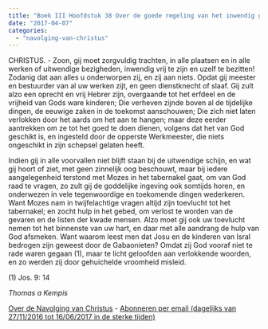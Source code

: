 ```yaml
---
title: "Boek III Hoofdstuk 38 Over de goede regeling van het inwendig gedrag en de toevlucht tot God in de gevaren"
date: "2017-04-07"
categories: 
  - "navolging-van-christus"
---
```


CHRISTUS. - Zoon, gij moet zorgvuldig trachten, in alle plaatsen en in alle werken of uitwendige bezigheden, inwendig vrij te zijn en uzelf te bezitten! Zodanig dat aan alles u onderworpen zij, en zij aan niets. Opdat gij meester en bestuurder van al uw werken zijt, en geen dienstknecht of slaaf. Gij zult alzo een oprecht en vrij Hebrer zijn, overgaande tot het erfdeel en de vrijheid van Gods ware kinderen; Die verheven zijnde boven al de tijdelijke dingen, de eeuwige zaken in de toekomst aanschouwen; Die zich niet laten verlokken door het aards om het aan te hangen; maar deze eerder aantrekken om ze tot het goed te doen dienen, volgens dat het van God geschikt is, en ingesteld door de opperste Werkmeester, die niets ongeschikt in zijn schepsel gelaten heeft.

Indien gij in alle voorvallen niet blijft staan bij de uitwendige schijn, en wat gij hoort of ziet, met geen zinnelijk oog beschouwt, maar bij iedere aangelegenheid terstond met Mozes in het tabernakel gaat, om van God raad te vragen, zo zult gij de goddelijke ingeving ook somtijds horen, en onderwezen in vele tegenwoordige en toekomende dingen wederkeren. Want Mozes nam in twijfelachtige vragen altijd zijn toevlucht tot het tabernakel; en zocht hulp in het gebed, om verlost te worden van de gevaren en de listen der kwade mensen. Alzo moet gij ook uw toevlucht nemen tot het binnenste van uw hart, en daar met alle aandrang de hulp van God afsmeken. Want waarom leest men dat Josu en de kinderen van Isral bedrogen zijn geweest door de Gabaonieten? Omdat zij God vooraf niet te rade waren gegaan (1), maar te licht geloofden aan verlokkende woorden, en zo werden zij door gehuichelde vroomheid misleid.

(1) Jos. 9: 14

_Thomas a Kempis_

[Over de Navolging van Christus](/blog/de-navolging-van-christus-in-de-sterke-tijden/) - [Abonneren per email (dagelijks van 27/11/2016 tot 16/06/2017 in de sterke tijden)](http://eepurl.com/cg9VGT)
